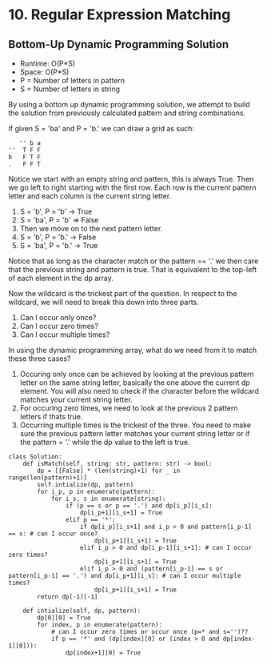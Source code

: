 # 10. Regular Expression Matching

## Bottom-Up Dynamic Programming Solution
- Runtime: O(P*S)
- Space: O(P*S)
- P = Number of letters in pattern
- S = Number of letters in string

By using a bottom up dynamic programming solution, we attempt to build the solution from previously calculated pattern and string combinations.

If given S = 'ba' and P = 'b.' we can draw a grid as such:
```
   '' b a
''  T F F
b   F T F
.   F F T
```
Notice we start with an empty string and pattern, this is always True. Then we go left to right starting with the first row.
Each row is the current pattern letter and each column is the current string letter.

1. S = 'b', P = 'b' -> True
2. S = 'ba', P = 'b' => False
3. Then we move on to the next pattern letter.
4. S = 'b', P = 'b.' -> False
5. S = 'ba', P = 'b.' -> True

Notice that as long as the character match or the pattern == '.' we then care that the previous string and pattern is true.
That is equivalent to the top-left of each element in the dp array.

Now the wildcard is the trickest part of the question.
In respect to the wildcard, we will need to break this down into three parts.
1. Can I occur only once?
2. Can I occur zero times?
3. Can I occur multiple times?

In using the dynamic programming array, what do we need from it to match these three cases?
1. Occuring only once can be achieved by looking at the previous pattern letter on the same string letter, basically the one above the current dp element. You will also need to check if the character before the wildcard matches your current string letter.
2. For occuring zero times, we need to look at the previous 2 pattern letters if thats true.
3. Occurring multiple times is the trickest of the three. You need to make sure the previous pattern letter matches your current string letter or if the pattern = '.' while the dp value to the left is true.

```
class Solution:
    def isMatch(self, string: str, pattern: str) -> bool:
        dp = [[False] * (len(string)+1) for _ in range(len(pattern)+1)]
        self.intialize(dp, pattern)
        for i_p, p in enumerate(pattern):
            for i_s, s in enumerate(string):
                if (p == s or p == '.') and dp[i_p][i_s]:
                    dp[i_p+1][i_s+1] = True
                elif p == '*':
                    if dp[i_p][i_s+1] and i_p > 0 and pattern[i_p-1] == s: # can I occur once?
                        dp[i_p+1][i_s+1] = True
                    elif i_p > 0 and dp[i_p-1][i_s+1]: # can I occur zero times?
                        dp[i_p+1][i_s+1] = True
                    elif i_p > 0 and (pattern[i_p-1] == s or pattern[i_p-1] == '.') and dp[i_p+1][i_s]: # can I occur multiple times?
                        dp[i_p+1][i_s+1] = True
        return dp[-1][-1]
    
    def intialize(self, dp, pattern):
        dp[0][0] = True
        for index, p in enumerate(pattern):
            # can I occur zero times or occur once (p=* and s='')??
            if p == '*' and (dp[index][0] or (index > 0 and dp[index-1][0])):
                dp[index+1][0] = True
```
